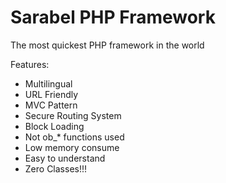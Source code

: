 # Sarabel PHP Framework
The most quickest PHP framework in the world

Features:
- Multilingual
- URL Friendly
- MVC Pattern
- Secure Routing System
- Block Loading
- Not ob_* functions used
- Low memory consume
- Easy to understand
- Zero Classes!!!
